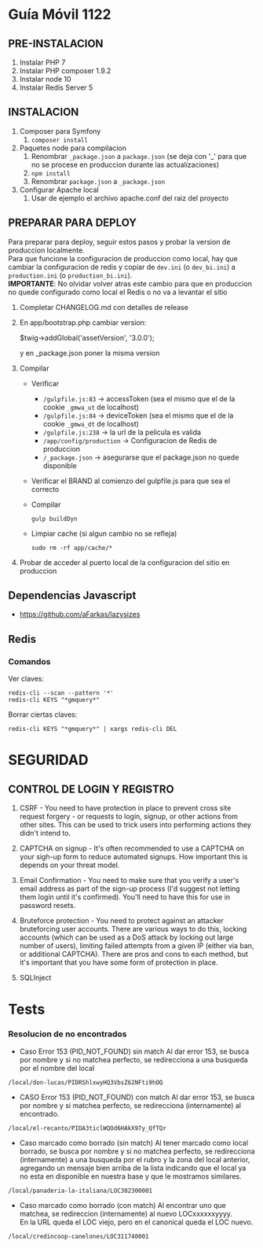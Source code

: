 # Guía Móvil 1122

## PRE-INSTALACION

1. Instalar PHP 7
2. Instalar PHP composer 1.9.2
3. Instalar node 10
4. Instalar Redis Server 5

## INSTALACION

1. Composer para Symfony
   1. `composer install`
2. Paquetes node para compilacion
   1. Renombrar `_package.json` a `package.json` (se deja con '_' para que no se procese en produccion durante las actualizaciones)
   2. `npm install`
   3. Renombrar `package.json` a `_package.json`
3. Configurar Apache local
   1. Usar de ejemplo el archivo apache.conf del raiz del proyecto

## PREPARAR PARA DEPLOY

Para preparar para deploy, seguir estos pasos y probar la version de produccion localmente.  
Para que funcione la configuracion de produccion como local, hay que cambiar la configuracion de redis y copiar de `dev.ini` (o `dev_bi.ini`) a `production.ini` (o `production_bi.ini`).  
**IMPORTANTE**: No olvidar volver atras este cambio para que en produccion no quede configurado como local el Redis o no va a levantar el sitio

1. Completar CHANGELOG.md con detalles de release
2. En app/bootstrap.php cambiar version:

   $twig->addGlobal('assetVersion', '3.0.0');

   y en _package.json poner la misma version

3. Compilar

   - Verificar  
     - `/gulpfile.js:83`  -> accessToken (sea el mismo que el de la cookie `_gmwa_ut` de localhost)
     - `/gulpfile.js:84`  -> deviceToken (sea el mismo que el de la cookie `_gmwa_dt` de localhost)
     - `/gulpfile.js:238` -> la url de la pelicula es valida
     - `/app/config/production` -> Configuracion de Redis de produccion
     - `/_package.json` -> asegurarse que el package.json no quede disponible

   - Verificar el BRAND al comienzo del gulpfile.js para que sea el correcto

   - Compilar
     ~~~
     gulp buildDyn
     ~~~

   - Limpiar cache (si algun cambio no se refleja)
     ~~~
     sudo rm -rf app/cache/*
     ~~~

4. Probar de acceder al puerto local de la configuracion del sitio en produccion


## Dependencias Javascript

 - https://github.com/aFarkas/lazysizes


## Redis

### Comandos

Ver claves:  
~~~
redis-cli --scan --pattern '*'
redis-cli KEYS "*gmquery*"
~~~

Borrar ciertas claves:  
~~~
redis-cli KEYS "*gmquery*" | xargs redis-cli DEL
~~~

# SEGURIDAD

## CONTROL DE LOGIN Y REGISTRO

1. CSRF - You need to have protection in place to prevent cross site request forgery - or requests to login, signup, or other actions from other sites. This can be used to trick users into performing actions they didn't intend to.

2. CAPTCHA on signup - It's often recommended to use a CAPTCHA on your sigh-up form to reduce automated signups. How important this is depends on your threat model.

3. Email Confirmation - You need to make sure that you verify a user's email address as part of the sign-up process (I'd suggest not letting them login until it's confirmed). You'll need to have this for use in password resets.

4. Bruteforce protection - You need to protect against an attacker bruteforcing user accounts. There are various ways to do this, locking accounts (which can be used as a DoS attack by locking out large number of users), limiting failed attempts from a given IP (either via ban, or additional CAPTCHA). There are pros and cons to each method, but it's important that you have some form of protection in place.

5. SQLInject


# Tests

### Resolucion de no encontrados

 - Caso Error 153 (PID_NOT_FOUND) sin match
   Al dar error 153, se busca por nombre y si no matchea perfecto, se redirecciona a una busqueda por el nombre del local

 ```
 /local/don-lucas/PIDRShlxwyHQ3VbsZ62NFti9hOQ
 ```

 - CASO Error 153 (PID_NOT_FOUND) con match
   Al dar error 153, se busca por nombre y si matchea perfecto, se redirecciona (internamente) al encontrado.

 ```
 /local/el-recanto/PIDA3ticlWQOd6HAkX97y_QfTQr
 ```

 - Caso marcado como borrado (sin match)
   Al tener marcado como local borrado, se busca por nombre y si no matchea perfecto, se redirecciona (internamente) a una busqueda por el rubro y la zona del local anterior, agregando un mensaje bien arriba de la lista indicando que el local ya no esta en disponible en nuestra base y que le mostramos similares.

 ```
 /local/panaderia-la-italiana/LOC302300001
 ```

 - Caso marcado como borrado (con match)
   Al encontrar uno que matchea, se redireccion (internamente) al nuevo LOCxxxxxxyyyy.  
   En la URL queda el LOC viejo, pero en el canonical queda el LOC nuevo.

```
/local/credincoop-canelones/LOC311740001
```
